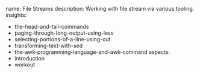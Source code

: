 name: File Streams
description: Working with file stream via various tooling.
insights:
  - the-head-and-tail-commands
  - paging-through-long-output-using-less
  - selecting-portions-of-a-line-using-cut
  - transforming-text-with-sed
  - the-awk-programming-language-and-awk-command
aspects:
  - introduction
  - workout
